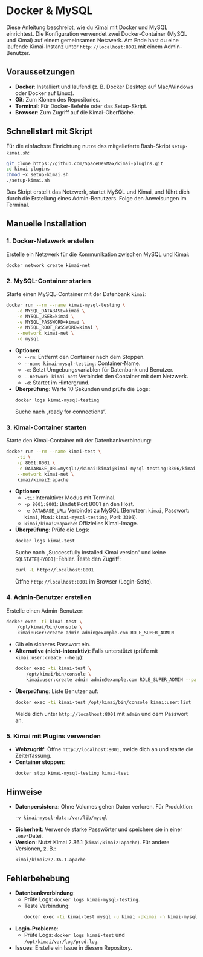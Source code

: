 # Docker & MySQL
Diese Anleitung beschreibt, wie du [Kimai](https://github.com/kimai/kimai) mit Docker und MySQL einrichtest. Die Konfiguration verwendet zwei Docker-Container (MySQL und Kimai) auf einem gemeinsamen Netzwerk. Am Ende hast du eine laufende Kimai-Instanz unter `http://localhost:8001` mit einem Admin-Benutzer.

## Voraussetzungen
- **Docker**: Installiert und laufend (z. B. Docker Desktop auf Mac/Windows oder Docker auf Linux).
- **Git**: Zum Klonen des Repositories.
- **Terminal**: Für Docker-Befehle oder das Setup-Skript.
- **Browser**: Zum Zugriff auf die Kimai-Oberfläche.

## Schnellstart mit Skript
Für die einfachste Einrichtung nutze das mitgelieferte Bash-Skript `setup-kimai.sh`:

```bash
git clone https://github.com/SpaceDevMax/kimai-plugins.git
cd kimai-plugins
chmod +x setup-kimai.sh
./setup-kimai.sh
```

Das Skript erstellt das Netzwerk, startet MySQL und Kimai, und führt dich durch die Erstellung eines Admin-Benutzers. Folge den Anweisungen im Terminal.

## Manuelle Installation

### 1. Docker-Netzwerk erstellen
Erstelle ein Netzwerk für die Kommunikation zwischen MySQL und Kimai:

```bash
docker network create kimai-net
```

### 2. MySQL-Container starten
Starte einen MySQL-Container mit der Datenbank `kimai`:

```bash
docker run --rm --name kimai-mysql-testing \
    -e MYSQL_DATABASE=kimai \
    -e MYSQL_USER=kimai \
    -e MYSQL_PASSWORD=kimai \
    -e MYSQL_ROOT_PASSWORD=kimai \
    --network kimai-net \
    -d mysql
```

- **Optionen**:
  - `--rm`: Entfernt den Container nach dem Stoppen.
  - `--name kimai-mysql-testing`: Container-Name.
  - `-e`: Setzt Umgebungsvariablen für Datenbank und Benutzer.
  - `--network kimai-net`: Verbindet den Container mit dem Netzwerk.
  - `-d`: Startet im Hintergrund.
- **Überprüfung**:
  Warte 10 Sekunden und prüfe die Logs:
  ```bash
  docker logs kimai-mysql-testing
  ```
  Suche nach „ready for connections“.

### 3. Kimai-Container starten
Starte den Kimai-Container mit der Datenbankverbindung:

```bash
docker run --rm --name kimai-test \
    -ti \
    -p 8001:8001 \
    -e DATABASE_URL=mysql://kimai:kimai@kimai-mysql-testing:3306/kimai \
    --network kimai-net \
    kimai/kimai2:apache
```

- **Optionen**:
  - `-ti`: Interaktiver Modus mit Terminal.
  - `-p 8001:8001`: Bindet Port 8001 an den Host.
  - `-e DATABASE_URL`: Verbindet zu MySQL (Benutzer: `kimai`, Passwort: `kimai`, Host: `kimai-mysql-testing`, Port: `3306`).
  - `kimai/kimai2:apache`: Offizielles Kimai-Image.
- **Überprüfung**:
  Prüfe die Logs:
  ```bash
  docker logs kimai-test
  ```
  Suche nach „Successfully installed Kimai version“ und keine `SQLSTATE[HY000]`-Fehler. Teste den Zugriff:
  ```bash
  curl -L http://localhost:8001
  ```
  Öffne `http://localhost:8001` im Browser (Login-Seite).

### 4. Admin-Benutzer erstellen
Erstelle einen Admin-Benutzer:

```bash
docker exec -ti kimai-test \
    /opt/kimai/bin/console \
    kimai:user:create admin admin@example.com ROLE_SUPER_ADMIN
```

- Gib ein sicheres Passwort ein.
- **Alternative (nicht-interaktiv)**:
  Falls unterstützt (prüfe mit `kimai:user:create --help`):
  ```bash
  docker exec -ti kimai-test \
      /opt/kimai/bin/console \
      kimai:user:create admin admin@example.com ROLE_SUPER_ADMIN --password=dein_sicheres_passwort
  ```
- **Überprüfung**:
  Liste Benutzer auf:
  ```bash
  docker exec -ti kimai-test /opt/kimai/bin/console kimai:user:list
  ```
  Melde dich unter `http://localhost:8001` mit `admin` und dem Passwort an.

### 5. Kimai mit Plugins verwenden
- **Webzugriff**: Öffne `http://localhost:8001`, melde dich an und starte die Zeiterfassung.
- **Container stoppen**:
  ```bash
  docker stop kimai-mysql-testing kimai-test
  ```



## Hinweise
- **Datenpersistenz**: Ohne Volumes gehen Daten verloren. Für Produktion:
  ```bash
  -v kimai-mysql-data:/var/lib/mysql
  ```
- **Sicherheit**: Verwende starke Passwörter und speichere sie in einer `.env`-Datei.
- **Version**: Nutzt Kimai 2.36.1 (`kimai/kimai2:apache`). Für andere Versionen, z. B.:
  ```bash
  kimai/kimai2:2.36.1-apache
  ```

## Fehlerbehebung
- **Datenbankverbindung**:
  - Prüfe Logs: `docker logs kimai-mysql-testing`.
  - Teste Verbindung:
    ```bash
    docker exec -ti kimai-test mysql -u kimai -pkimai -h kimai-mysql-testing -P 3306 -e "SELECT 1"
    ```
- **Login-Probleme**:
  - Prüfe Logs: `docker logs kimai-test` und `/opt/kimai/var/log/prod.log`.
- **Issues**: Erstelle ein Issue in diesem Repository.
